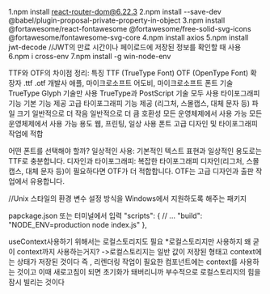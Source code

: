 1.npm install react-router-dom@6.22.3
2.npm install --save-dev @babel/plugin-proposal-private-property-in-object
3.npm install @fortawesome/react-fontawesome @fortawesome/free-solid-svg-icons @fortawesome/fontawesome-svg-core
4.npm install axios
5.npm install jwt-decode //JWT의 만료 시간이나 페이로드에 저장된 정보를 확인할 때 사용
6.npm i cross-env
7.npm install -g win-node-env

TTF와 OTF의 차이점 정리:
특징	TTF (TrueType Font)	OTF (OpenType Font)
확장자	            .ttf	                     .otf
개발사	            애플, 마이크로소프트	       어도비, 마이크로소프트
폰트 기술	        TrueType Glyph 기술만 사용	  TrueType과 PostScript 기술 모두 사용
타이포그래피 기능	 기본 기능 제공	               고급 타이포그래피 기능 제공 (리그처, 스몰캡스, 대체 문자 등)
파일 크기	        일반적으로 더 작음	           일반적으로 더 큼
호환성	            모든 운영체제에서 사용 가능	   모든 운영체제에서 사용 가능
용도	           웹, 프린팅, 일상 사용 폰트	   고급 디자인 및 타이포그래피 작업에 적합

어떤 폰트를 선택해야 할까?
일상적인 사용: 기본적인 텍스트 표현과 일상적인 용도로는 TTF로 충분합니다.
디자인과 타이포그래피: 복잡한 타이포그래피 디자인(리그처, 스몰캡스, 대체 문자 등)이 필요하다면 OTF가 더 적합합니다. OTF는 고급 디자인과 출판 작업에서 유용합니다.

//Unix 스타일의 환경 변수 설정 방식을 Windows에서 지원하도록 해주는 패키지

papckage.json 또는 터미널에서 입력
"scripts": {
  // ...
  "build": "NODE_ENV=production node index.js"
},

useContext사용하기 위해서는 로컬스토리지도 필요
*로컬스토리지만 사용하지 왜 굳이 context까지 사용하는거지?
 ->로컬스토리지는 일반 값이 저장된 형태고 context에는 상태가 저장된 것이다
   즉 , 리렌더링 작업이 필요한 컴포넌트에는 context를 사용하는 것이고 이때 새로고침이 되면 초기화가 돼버리니까 부수적으로 로컬스토리지의 힘을 잠시 빌리는 것이다